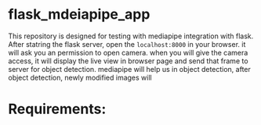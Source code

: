 # flask_mdeiapipe_app
This repository is designed for testing with mediapipe integration with flask. After statring the flask server, open the `localhost:8000` in your browser. it will ask you an permission to open camera. when you will give the camera access, it will display the live view in browser page and send that frame to server for object detection. mediapipe will help us in object detection, after object detection, newly modified images will 

# Requirements:
